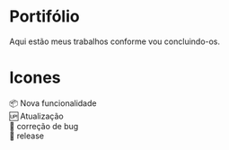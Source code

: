 # Portifólio
Aqui estão meus trabalhos conforme vou concluindo-os.

# Icones

📦 Nova funcionalidade <br>
🆙 Atualização <br>
💓 correção de bug <br>
🏁 release
